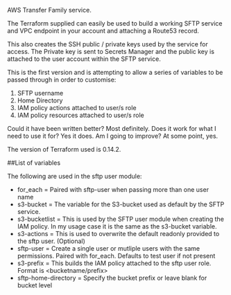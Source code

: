 AWS Transfer Family service. 

The Terraform supplied can easily be used to build a working SFTP service and VPC endpoint in your account and attaching a Route53 record. 

This also creates the SSH public / private keys used by the service for access. The Private key is sent to Secrets Manager and the public key is attached to the user account within the SFTP service.

This is the first version and is attempting to allow a series of variables to be passed through in order to customise:

1. SFTP username
2. Home Directory
3. IAM policy actions attached to user/s role 
4. IAM policy resources attached to user/s role

Could it have been written better? Most definitely. 
Does it work for what I need to use it for? Yes it does. 
Am I going to improve? At some point, yes. 

The version of Terraform used is 0.14.2. 


##List of variables

The following are used in the sftp user module:

- for_each = Paired with sftp-user when passing more than one user name
- s3-bucket = The variable for the S3-bucket used as default by the SFTP service.
- s3-bucketlist = This is used by the SFTP user module when creating the IAM policy. In my usage case it is the same as the s3-bucket variable. 
- s3-actions = This is used to overwrite the default readonly provided to the sftp user. (Optional)
- sftp-user = Create a single user or mutliple users with the same permissions. Paired with for_each. Defaults to test user if not present
- s3-prefix = This builds the IAM policy attached to the sftp user role. Format is <bucketname/prefix>
- sftp-home-directory = Specify the bucket prefix or leave blank for bucket level



